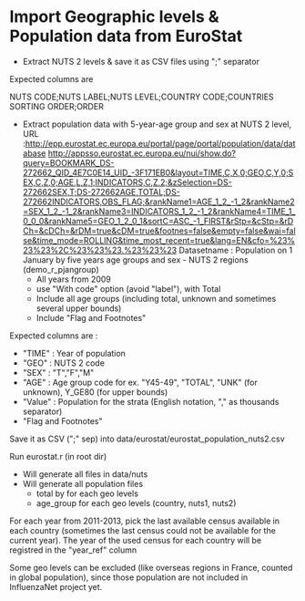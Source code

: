 Import Geographic levels & Population data from EuroStat
=========================================================

* Extract NUTS 2 levels & save it as CSV files using ";" separator

Expected columns are

 NUTS CODE;NUTS LABEL;NUTS LEVEL;COUNTRY CODE;COUNTRIES SORTING ORDER;ORDER

* Extract population data with 5-year-age group and sex at NUTS 2 level, 
 URL :http://epp.eurostat.ec.europa.eu/portal/page/portal/population/data/database
	 http://appsso.eurostat.ec.europa.eu/nui/show.do?query=BOOKMARK_DS-272662_QID_4E7C0E14_UID_-3F171EB0&layout=TIME,C,X,0;GEO,C,Y,0;SEX,C,Z,0;AGE,L,Z,1;INDICATORS,C,Z,2;&zSelection=DS-272662SEX,T;DS-272662AGE,TOTAL;DS-272662INDICATORS,OBS_FLAG;&rankName1=AGE_1_2_-1_2&rankName2=SEX_1_2_-1_2&rankName3=INDICATORS_1_2_-1_2&rankName4=TIME_1_0_0_0&rankName5=GEO_1_2_0_1&sortC=ASC_-1_FIRST&rStp=&cStp=&rDCh=&cDCh=&rDM=true&cDM=true&footnes=false&empty=false&wai=false&time_mode=ROLLING&time_most_recent=true&lang=EN&cfo=%23%23%23%2C%23%23%23.%23%23%23
 Datasetname : Population on 1 January by five years age groups and sex - NUTS 2 regions (demo_r_pjangroup) 
	* All years from 2009 
	* use "With code" option (avoid "label"), with Total
	* Include all age groups (including total, unknown and sometimes several upper bounds)
    * Include "Flag and Footnotes"
	
Expected columns are :
 * "TIME" : Year of population
 * "GEO" : NUTS 2 code
 * "SEX" : "T","F","M" 
 * "AGE" : Age group code for ex. "Y45-49", "TOTAL", "UNK" (for unknown), Y_GE80 (for upper bounds)
 * "Value" : Population for the strata (English notation, "," as thousands separator)
 * "Flag and Footnotes"
 
Save it as CSV (";" sep) into data/eurostat/eurostat_population_nuts2.csv

Run eurostat.r (in root dir)
 * Will generate all files in data/nuts
 * Will generate all population files
	* total by for each geo levels
	* age_group for each geo levels (country, nuts1, nuts2)
	
For each year from 2011-2013, pick the last available census available in each country (sometimes the last census could not be available for the current year).
The year of the used census for each country will be registred in the "year_ref" column

Some geo levels can be excluded (like overseas regions in France, counted in global population), since those population are not included in InfluenzaNet project yet.
